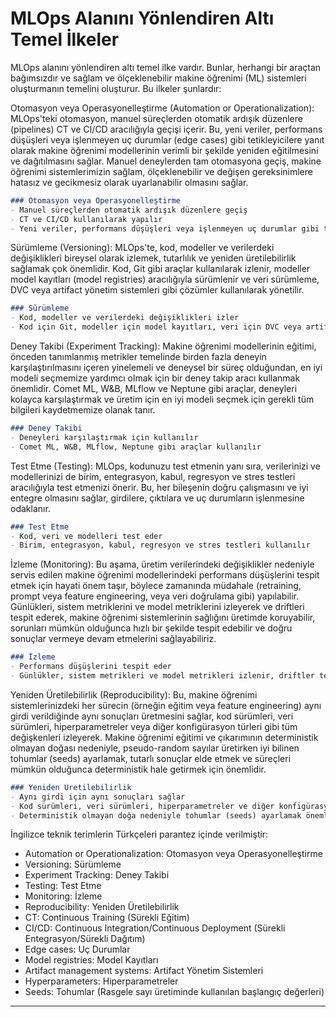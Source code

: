 # MLOps Alanını Yönlendiren Altı Temel İlkeler

MLOps alanını yönlendiren altı temel ilke vardır. Bunlar, herhangi bir araçtan bağımsızdır ve sağlam ve ölçeklenebilir makine öğrenimi (ML) sistemleri oluşturmanın temelini oluşturur. Bu ilkeler şunlardır:

Otomasyon veya Operasyonelleştirme (Automation or Operationalization): MLOps'teki otomasyon, manuel süreçlerden otomatik ardışık düzenlere (pipelines) CT ve CI/CD aracılığıyla geçişi içerir. Bu, yeni veriler, performans düşüşleri veya işlenmeyen uç durumlar (edge cases) gibi tetikleyicilere yanıt olarak makine öğrenimi modellerinin verimli bir şekilde yeniden eğitilmesini ve dağıtılmasını sağlar. Manuel deneylerden tam otomasyona geçiş, makine öğrenimi sistemlerimizin sağlam, ölçeklenebilir ve değişen gereksinimlere hatasız ve gecikmesiz olarak uyarlanabilir olmasını sağlar.

```markdown
### Otomasyon veya Operasyonelleştirme 
- Manuel süreçlerden otomatik ardışık düzenlere geçiş 
- CT ve CI/CD kullanılarak yapılır 
- Yeni veriler, performans düşüşleri veya işlenmeyen uç durumlar gibi tetikleyicilere yanıt verir
```

Sürümleme (Versioning): MLOps'te, kod, modeller ve verilerdeki değişiklikleri bireysel olarak izlemek, tutarlılık ve yeniden üretilebilirlik sağlamak çok önemlidir. Kod, Git gibi araçlar kullanılarak izlenir, modeller model kayıtları (model registries) aracılığıyla sürümlenir ve veri sürümleme, DVC veya artifact yönetim sistemleri gibi çözümler kullanılarak yönetilir.

```markdown
### Sürümleme 
- Kod, modeller ve verilerdeki değişiklikleri izler 
- Kod için Git, modeller için model kayıtları, veri için DVC veya artifact yönetim sistemleri kullanılır
```

Deney Takibi (Experiment Tracking): Makine öğrenimi modellerinin eğitimi, önceden tanımlanmış metrikler temelinde birden fazla deneyin karşılaştırılmasını içeren yinelemeli ve deneysel bir süreç olduğundan, en iyi modeli seçmemize yardımcı olmak için bir deney takip aracı kullanmak önemlidir. Comet ML, W&B, MLflow ve Neptune gibi araçlar, deneyleri kolayca karşılaştırmak ve üretim için en iyi modeli seçmek için gerekli tüm bilgileri kaydetmemize olanak tanır.

```markdown
### Deney Takibi 
- Deneyleri karşılaştırmak için kullanılır 
- Comet ML, W&B, MLflow, Neptune gibi araçlar kullanılır
```

Test Etme (Testing): MLOps, kodunuzu test etmenin yanı sıra, verilerinizi ve modellerinizi de birim, entegrasyon, kabul, regresyon ve stres testleri aracılığıyla test etmenizi önerir. Bu, her bileşenin doğru çalışmasını ve iyi entegre olmasını sağlar, girdilere, çıktılara ve uç durumların işlenmesine odaklanır.

```markdown
### Test Etme 
- Kod, veri ve modelleri test eder 
- Birim, entegrasyon, kabul, regresyon ve stres testleri kullanılır
```

İzleme (Monitoring): Bu aşama, üretim verilerindeki değişiklikler nedeniyle servis edilen makine öğrenimi modellerindeki performans düşüşlerini tespit etmek için hayati önem taşır, böylece zamanında müdahale (retraining, prompt veya feature engineering, veya veri doğrulama gibi) yapılabilir. Günlükleri, sistem metriklerini ve model metriklerini izleyerek ve driftleri tespit ederek, makine öğrenimi sistemlerinin sağlığını üretimde koruyabilir, sorunları mümkün olduğunca hızlı bir şekilde tespit edebilir ve doğru sonuçlar vermeye devam etmelerini sağlayabiliriz.

```markdown
### İzleme 
- Performans düşüşlerini tespit eder 
- Günlükler, sistem metrikleri ve model metrikleri izlenir, driftler tespit edilir
```

Yeniden Üretilebilirlik (Reproducibility): Bu, makine öğrenimi sistemlerinizdeki her sürecin (örneğin eğitim veya feature engineering) aynı girdi verildiğinde aynı sonuçları üretmesini sağlar, kod sürümleri, veri sürümleri, hiperparametreler veya diğer konfigürasyon türleri gibi tüm değişkenleri izleyerek. Makine öğrenimi eğitimi ve çıkarımının deterministik olmayan doğası nedeniyle, pseudo-random sayılar üretirken iyi bilinen tohumlar (seeds) ayarlamak, tutarlı sonuçlar elde etmek ve süreçleri mümkün olduğunca deterministik hale getirmek için önemlidir.

```markdown
### Yeniden Üretilebilirlik 
- Aynı girdi için aynı sonuçları sağlar 
- Kod sürümleri, veri sürümleri, hiperparametreler ve diğer konfigürasyonlar izlenir
- Deterministik olmayan doğa nedeniyle tohumlar (seeds) ayarlamak önemlidir
```

İngilizce teknik terimlerin Türkçeleri parantez içinde verilmiştir:
- Automation or Operationalization: Otomasyon veya Operasyonelleştirme
- Versioning: Sürümleme
- Experiment Tracking: Deney Takibi
- Testing: Test Etme
- Monitoring: İzleme
- Reproducibility: Yeniden Üretilebilirlik
- CT: Continuous Training (Sürekli Eğitim)
- CI/CD: Continuous Integration/Continuous Deployment (Sürekli Entegrasyon/Sürekli Dağıtım)
- Edge cases: Uç Durumlar
- Model registries: Model Kayıtları
- Artifact management systems: Artifact Yönetim Sistemleri
- Hyperparameters: Hiperparametreler
- Seeds: Tohumlar (Rasgele sayı üretiminde kullanılan başlangıç değerleri)

---

